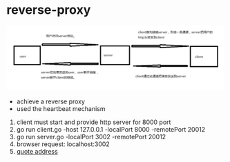 # reverse-proxy

![](./res/describe.png)
- achieve a reverse proxy
- used the heartbeat mechanism


1. client must start and provide http server for 8000 port
2. go run client.go -host 127.0.0.1 -localPort 8000 -remotePort 20012
3. go run server.go -localPort 3002 -remotePort 20012
4. browser request: localhost:3002
5. [quote address](https://gitee.com/wapai/chuantou)
